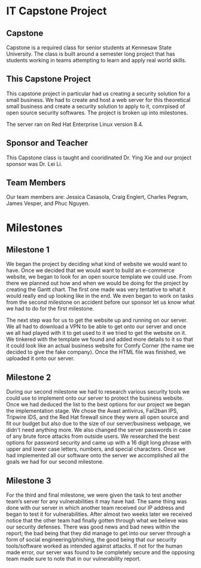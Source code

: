 # IT Capstone Project

## Capstone

Capstone is a required class for senior students at Kennesaw State University. The class is built around a semester long project that has students working in teams attempting to learn and apply real world skills. 

## This Capstone Project

This capstone project in particular had us creating a security solution for a small business. We had to create and host a web server for this theoretical small business and create a security solution to apply to it, comrpised of open source security softwares. The project is broken up into milestones.

The server ran on Red Hat Enterprise Linux version 8.4.

## Sponsor and Teacher

This Capstone class is taught and cooridinated Dr. Ying Xie and our project sponsor was Dr. Lei Li.

## Team Members

Our team members are: Jessica Casasola, Craig Englert, Charles Pegram, James Vesper, and Phuc Nguyen.

# Milestones

## Milestone 1

We began the project by deciding what kind of website we would want to have. Once we decided that we would want to build an e-commerce website, we began to look for an open source template we could use. From there we planned out how and when we would be doing for the project by creating the Gantt chart. The first one made was very tentative to what it would really end up looking like in the end. We even began to work on tasks from the second milestone on accident before our sponsor let us know what we had to do for the first milestone.

The next step was for us to get the website up and running on our server. We all had to download a VPN to be able to get onto our server and once we all had played with it to get used to it we tried to get the website on it. We tinkered with the template we found and added more details to it so that it could look like an actual business website for Comfy Corner (the name we decided to give the fake company). Once the HTML file was finished, we uploaded it onto our server.


## Milestone 2

During our second milestone we had to research various security tools we could use to implement onto our server to protect the business website. Once we had deduced the list to the best options for our project we began the implementation stage. We chose the Avast antivirus, Fail2ban IPS, Tripwire IDS, and the Red Hat firewall since they were all open source and fit our budget but also due to the size of our server/business webpage, we didn't need anything more. We also changed the server passwords in case of any brute force attacks from outside users. We researched the best options for password security and came up with a 16 digit long phrase with upper and lower case letters, numbers, and special characters. Once we had implemented all our software onto the server we accomplished all the goals we had for our second milestone.

## Milestone 3

For the third and final milestone, we were given the task to test another team’s server for any vulnerabilities it may have had. The same thing was done with our server in which another team received our IP address and began to test it for vulnerabilities. After almost two weeks later we received notice that the other team had finally gotten through what we believe was our security defenses. There was good news and bad news within the report; the bad being that they did manage to get into our server through a form of social engineering/phishing, the good being that our security tools/software worked as intended against attacks. If not for the human made error, our server was found to be completely secure and the opposing team made sure to note that in our vulnerability report.

